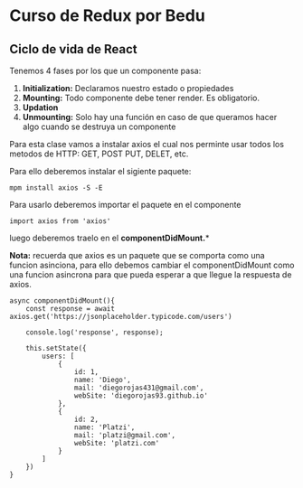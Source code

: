 # Curso de Redux por Bedu

## Ciclo de vida de React

Tenemos 4 fases por los que un componente pasa:

1. **Initialization:** Declaramos nuestro estado o propiedades
2. **Mounting:** Todo componente debe tener render. Es obligatorio.
3. **Updation**
4. **Unmounting:** Solo hay una función en caso de que queramos hacer algo cuando se destruya un componente

Para esta clase vamos a instalar axios el cual nos perminte usar todos los metodos de HTTP: GET, POST PUT, DELET, etc.

Para ello deberemos instalar el sigiente paquete:

`mpm install axios -S -E`

Para usarlo deberemos importar el paquete en el componente

`import axios from 'axios'`

luego deberemos traelo en el **componentDidMount.***

**Nota:** recuerda que axios es un paquete que se comporta como una funcion asinciona, para ello debemos cambiar el componentDidMount como una funcion asincrona para que pueda esperar a que llegue la respuesta de axios.

```
async componentDidMount(){
	const response = await axios.get('https://jsonplaceholder.typicode.com/users')

	console.log('response', response);

	this.setState({
		users: [
			{
				id: 1,
				name: 'Diego',
				mail: 'diegorojas431@gmail.com',
				webSite: 'diegorojas93.github.io'
			},
			{
				id: 2,
				name: 'Platzi',
				mail: 'platzi@gmail.com',
				webSite: 'platzi.com'
			}
		]
	})
}
```